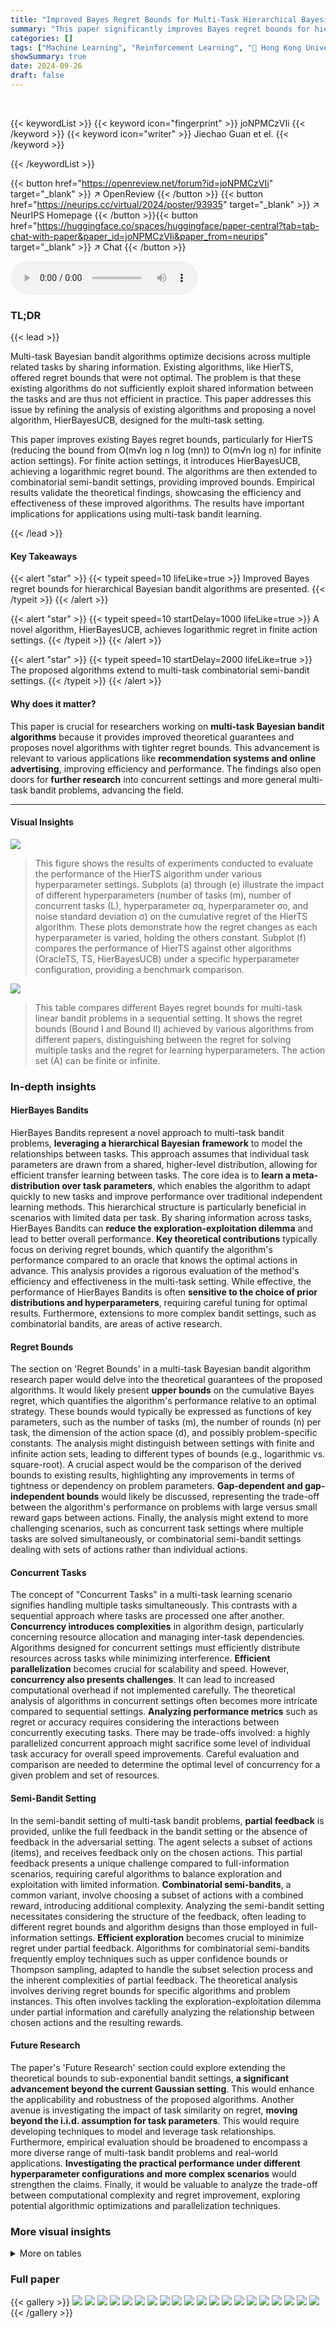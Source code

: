```yaml
---
title: "Improved Bayes Regret Bounds for Multi-Task Hierarchical Bayesian Bandit Algorithms"
summary: "This paper significantly improves Bayes regret bounds for hierarchical Bayesian bandit algorithms, achieving logarithmic regret in finite action settings and enhanced bounds in multi-task linear and c..."
categories: []
tags: ["Machine Learning", "Reinforcement Learning", "🏢 Hong Kong University of Science and Technology",]
showSummary: true
date: 2024-09-26
draft: false
---
```


<br>

{{< keywordList >}}
{{< keyword icon="fingerprint" >}} joNPMCzVIi {{< /keyword >}}
{{< keyword icon="writer" >}} Jiechao Guan et el. {{< /keyword >}}
 
{{< /keywordList >}}

{{< button href="https://openreview.net/forum?id=joNPMCzVIi" target="_blank" >}}
↗ OpenReview
{{< /button >}}
{{< button href="https://neurips.cc/virtual/2024/poster/93935" target="_blank" >}}
↗ NeurIPS Homepage
{{< /button >}}{{< button href="https://huggingface.co/spaces/huggingface/paper-central?tab=tab-chat-with-paper&paper_id=joNPMCzVIi&paper_from=neurips" target="_blank" >}}
↗ Chat
{{< /button >}}



<audio controls>
    <source src="https://ai-paper-reviewer.com/joNPMCzVIi/podcast.wav" type="audio/wav">
    Your browser does not support the audio element.
</audio>


### TL;DR


{{< lead >}}

Multi-task Bayesian bandit algorithms optimize decisions across multiple related tasks by sharing information. Existing algorithms, like HierTS, offered regret bounds that were not optimal.  The problem is that these existing algorithms do not sufficiently exploit shared information between the tasks and are thus not efficient in practice. This paper addresses this issue by refining the analysis of existing algorithms and proposing a novel algorithm, HierBayesUCB, designed for the multi-task setting.

This paper improves existing Bayes regret bounds, particularly for HierTS (reducing the bound from O(m√n log n log (mn)) to O(m√n log n) for infinite action settings). For finite action settings, it introduces HierBayesUCB, achieving a logarithmic regret bound.  The algorithms are then extended to combinatorial semi-bandit settings, providing improved bounds.  Empirical results validate the theoretical findings, showcasing the efficiency and effectiveness of these improved algorithms.  The results have important implications for applications using multi-task bandit learning.

{{< /lead >}}


#### Key Takeaways

{{< alert "star" >}}
{{< typeit speed=10 lifeLike=true >}} Improved Bayes regret bounds for hierarchical Bayesian bandit algorithms are presented. {{< /typeit >}}
{{< /alert >}}

{{< alert "star" >}}
{{< typeit speed=10 startDelay=1000 lifeLike=true >}} A novel algorithm, HierBayesUCB, achieves logarithmic regret in finite action settings. {{< /typeit >}}
{{< /alert >}}

{{< alert "star" >}}
{{< typeit speed=10 startDelay=2000 lifeLike=true >}} The proposed algorithms extend to multi-task combinatorial semi-bandit settings. {{< /typeit >}}
{{< /alert >}}

#### Why does it matter?
This paper is crucial for researchers working on **multi-task Bayesian bandit algorithms** because it provides improved theoretical guarantees and proposes novel algorithms with tighter regret bounds. This advancement is relevant to various applications like **recommendation systems and online advertising**, improving efficiency and performance.  The findings also open doors for **further research** into concurrent settings and more general multi-task bandit problems, advancing the field.

------
#### Visual Insights



![](https://ai-paper-reviewer.com/joNPMCzVIi/figures_9_1.jpg)

> This figure shows the results of experiments conducted to evaluate the performance of the HierTS algorithm under various hyperparameter settings.  Subplots (a) through (e) illustrate the impact of different hyperparameters (number of tasks (m), number of concurrent tasks (L), hyperparameter σq, hyperparameter σο, and noise standard deviation σ) on the cumulative regret of the HierTS algorithm.  These plots demonstrate how the regret changes as each hyperparameter is varied, holding the others constant. Subplot (f) compares the performance of HierTS against other algorithms (OracleTS, TS, HierBayesUCB) under a specific hyperparameter configuration, providing a benchmark comparison.





![](https://ai-paper-reviewer.com/joNPMCzVIi/tables_4_1.jpg)

> This table compares different Bayes regret bounds for multi-task linear bandit problems in a sequential setting.  It shows the regret bounds (Bound I and Bound II) achieved by various algorithms from different papers, distinguishing between the regret for solving multiple tasks and the regret for learning hyperparameters. The action set (A) can be finite or infinite.





### In-depth insights


#### HierBayes Bandits
HierBayes Bandits represent a novel approach to multi-task bandit problems, **leveraging a hierarchical Bayesian framework** to model the relationships between tasks.  This approach assumes that individual task parameters are drawn from a shared, higher-level distribution, allowing for efficient transfer learning between tasks.  The core idea is to **learn a meta-distribution over task parameters**, which enables the algorithm to adapt quickly to new tasks and improve performance over traditional independent learning methods. This hierarchical structure is particularly beneficial in scenarios with limited data per task.  By sharing information across tasks, HierBayes Bandits can **reduce the exploration-exploitation dilemma** and lead to better overall performance.  **Key theoretical contributions** typically focus on deriving regret bounds, which quantify the algorithm's performance compared to an oracle that knows the optimal actions in advance.  This analysis provides a rigorous evaluation of the method's efficiency and effectiveness in the multi-task setting.  While effective, the performance of HierBayes Bandits is often **sensitive to the choice of prior distributions and hyperparameters**, requiring careful tuning for optimal results. Furthermore, extensions to more complex bandit settings, such as combinatorial bandits, are areas of active research.

#### Regret Bounds
The section on 'Regret Bounds' in a multi-task Bayesian bandit algorithm research paper would delve into the theoretical guarantees of the proposed algorithms.  It would likely present **upper bounds** on the cumulative Bayes regret, which quantifies the algorithm's performance relative to an optimal strategy. These bounds would typically be expressed as functions of key parameters, such as the number of tasks (m), the number of rounds (n) per task, the dimension of the action space (d), and possibly problem-specific constants.  The analysis might distinguish between settings with finite and infinite action sets, leading to different types of bounds (e.g., logarithmic vs. square-root). A crucial aspect would be the comparison of the derived bounds to existing results, highlighting any improvements in terms of tightness or dependency on problem parameters.  **Gap-dependent and gap-independent bounds** would likely be discussed, representing the trade-off between the algorithm's performance on problems with large versus small reward gaps between actions.  Finally, the analysis might extend to more challenging scenarios, such as concurrent task settings where multiple tasks are solved simultaneously, or combinatorial semi-bandit settings dealing with sets of actions rather than individual actions.

#### Concurrent Tasks
The concept of "Concurrent Tasks" in a multi-task learning scenario signifies handling multiple tasks simultaneously.  This contrasts with a sequential approach where tasks are processed one after another.  **Concurrency introduces complexities** in algorithm design, particularly concerning resource allocation and managing inter-task dependencies.  Algorithms designed for concurrent settings must efficiently distribute resources across tasks while minimizing interference.  **Efficient parallelization** becomes crucial for scalability and speed. However, **concurrency also presents challenges**.  It can lead to increased computational overhead if not implemented carefully.  The theoretical analysis of algorithms in concurrent settings often becomes more intricate compared to sequential settings.  **Analyzing performance metrics** such as regret or accuracy requires considering the interactions between concurrently executing tasks. There may be trade-offs involved: a highly parallelized concurrent approach might sacrifice some level of individual task accuracy for overall speed improvements.  Careful evaluation and comparison are needed to determine the optimal level of concurrency for a given problem and set of resources.

#### Semi-Bandit Setting
In the semi-bandit setting of multi-task bandit problems, **partial feedback** is provided, unlike the full feedback in the bandit setting or the absence of feedback in the adversarial setting.  The agent selects a subset of actions (items), and receives feedback only on the chosen actions. This partial feedback presents a unique challenge compared to full-information scenarios, requiring careful algorithms to balance exploration and exploitation with limited information.  **Combinatorial semi-bandits**, a common variant, involve choosing a subset of actions with a combined reward, introducing additional complexity.  Analyzing the semi-bandit setting necessitates considering the structure of the feedback, often leading to different regret bounds and algorithm designs than those employed in full-information settings.  **Efficient exploration** becomes crucial to minimize regret under partial feedback.  Algorithms for combinatorial semi-bandits frequently employ techniques such as upper confidence bounds or Thompson sampling, adapted to handle the subset selection process and the inherent complexities of partial feedback.  The theoretical analysis involves deriving regret bounds for specific algorithms and problem instances. This often involves tackling the exploration-exploitation dilemma under partial information and carefully analyzing the relationship between chosen actions and the resulting rewards.

#### Future Research
The paper's 'Future Research' section could explore extending the theoretical bounds to sub-exponential bandit settings, **a significant advancement beyond the current Gaussian setting**.  This would enhance the applicability and robustness of the proposed algorithms.  Another avenue is investigating the impact of task similarity on regret, **moving beyond the i.i.d. assumption for task parameters**.  This would require developing techniques to model and leverage task relationships.  Furthermore, empirical evaluation should be broadened to encompass a more diverse range of multi-task bandit problems and real-world applications.  **Investigating the practical performance under different hyperparameter configurations and more complex scenarios** would strengthen the claims. Finally, it would be valuable to analyze the trade-off between computational complexity and regret improvement, exploring potential algorithmic optimizations and parallelization techniques.


### More visual insights




<details>
<summary>More on tables
</summary>


![](https://ai-paper-reviewer.com/joNPMCzVIi/tables_5_1.jpg)
> This table compares different Bayes regret bounds for multi-task linear bandit problems in the sequential setting.  It shows the regret bounds (Bound I and Bound II) achieved by different algorithms ([25, Theorem 3], [7, Theorem 5], [17, Theorem 3], and the authors' Theorems 5.1 and 5.2), categorized by whether the action set is finite or infinite.  Bound I represents the regret for solving the m tasks, and Bound II represents the regret for learning the hyper-parameter μ*. The table helps to illustrate the improvements in regret bounds achieved by the authors' algorithms.

![](https://ai-paper-reviewer.com/joNPMCzVIi/tables_7_1.jpg)
> This table compares different Bayes regret bounds from existing research on multi-task linear bandit problems in a sequential setting (meaning each task is solved one at a time).  It shows the regret bounds broken down into two components: Bound I (regret from solving the individual tasks) and Bound II (regret from learning the hyperparameter).  The table helps illustrate the improvements achieved in the current paper.

![](https://ai-paper-reviewer.com/joNPMCzVIi/tables_21_1.jpg)
> This table compares different Bayes regret bounds for multi-task d-dimensional linear bandit problems in the concurrent setting.  It shows the regret bounds obtained from three different sources ([17, Theorem 4], Our Theorem 5.3, Our Theorem C.2), categorized by whether the action set |A| is finite or infinite.  For each source, the table is further divided into Bound I (regret bound for solving m tasks) and Bound II (regret bound for learning the hyper-parameter μ*). This allows for a detailed comparison of different approaches to solving the multi-task concurrent linear bandit problem.

![](https://ai-paper-reviewer.com/joNPMCzVIi/tables_29_1.jpg)
> This table compares different Bayes regret bounds for multi-task linear bandit problems in a sequential setting.  It shows the components of the Bayes regret bound (Bound I for solving m tasks, Bound II for learning the hyperparameter μ*), highlighting the different results obtained by various studies ([25, Theorem 3], [7, Theorem 5], [17, Theorem 3]) and the improved bounds proposed by the authors (Our Theorem 5.1 and Our Theorem 5.2). The action set (A) is considered in both finite and infinite cases.

</details>




### Full paper

{{< gallery >}}
<img src="https://ai-paper-reviewer.com/joNPMCzVIi/1.png" class="grid-w50 md:grid-w33 xl:grid-w25" />
<img src="https://ai-paper-reviewer.com/joNPMCzVIi/2.png" class="grid-w50 md:grid-w33 xl:grid-w25" />
<img src="https://ai-paper-reviewer.com/joNPMCzVIi/3.png" class="grid-w50 md:grid-w33 xl:grid-w25" />
<img src="https://ai-paper-reviewer.com/joNPMCzVIi/4.png" class="grid-w50 md:grid-w33 xl:grid-w25" />
<img src="https://ai-paper-reviewer.com/joNPMCzVIi/5.png" class="grid-w50 md:grid-w33 xl:grid-w25" />
<img src="https://ai-paper-reviewer.com/joNPMCzVIi/6.png" class="grid-w50 md:grid-w33 xl:grid-w25" />
<img src="https://ai-paper-reviewer.com/joNPMCzVIi/7.png" class="grid-w50 md:grid-w33 xl:grid-w25" />
<img src="https://ai-paper-reviewer.com/joNPMCzVIi/8.png" class="grid-w50 md:grid-w33 xl:grid-w25" />
<img src="https://ai-paper-reviewer.com/joNPMCzVIi/9.png" class="grid-w50 md:grid-w33 xl:grid-w25" />
<img src="https://ai-paper-reviewer.com/joNPMCzVIi/10.png" class="grid-w50 md:grid-w33 xl:grid-w25" />
<img src="https://ai-paper-reviewer.com/joNPMCzVIi/11.png" class="grid-w50 md:grid-w33 xl:grid-w25" />
<img src="https://ai-paper-reviewer.com/joNPMCzVIi/12.png" class="grid-w50 md:grid-w33 xl:grid-w25" />
<img src="https://ai-paper-reviewer.com/joNPMCzVIi/13.png" class="grid-w50 md:grid-w33 xl:grid-w25" />
<img src="https://ai-paper-reviewer.com/joNPMCzVIi/14.png" class="grid-w50 md:grid-w33 xl:grid-w25" />
<img src="https://ai-paper-reviewer.com/joNPMCzVIi/15.png" class="grid-w50 md:grid-w33 xl:grid-w25" />
<img src="https://ai-paper-reviewer.com/joNPMCzVIi/16.png" class="grid-w50 md:grid-w33 xl:grid-w25" />
<img src="https://ai-paper-reviewer.com/joNPMCzVIi/17.png" class="grid-w50 md:grid-w33 xl:grid-w25" />
<img src="https://ai-paper-reviewer.com/joNPMCzVIi/18.png" class="grid-w50 md:grid-w33 xl:grid-w25" />
<img src="https://ai-paper-reviewer.com/joNPMCzVIi/19.png" class="grid-w50 md:grid-w33 xl:grid-w25" />
<img src="https://ai-paper-reviewer.com/joNPMCzVIi/20.png" class="grid-w50 md:grid-w33 xl:grid-w25" />
{{< /gallery >}}